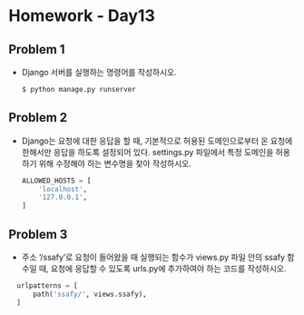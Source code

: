 # Homework - Day13

## Problem 1

- Django 서버를 실행하는 명령어를 작성하시오.

  ```bash
  $ python manage.py runserver
  ```



## Problem 2

- Django는 요청에 대한 응답을 할 때, 기본적으로 허용된 도메인으로부터 온 요청에
  한해서만 응답을 하도록 설정되어 있다. settings.py 파일에서 특정 도메인을 허용하기
  위해 수정해야 하는 변수명을 찾아 작성하시오.
  
  ```python
  ALLOWED_HOSTS = [
      'localhost',
      '127.0.0.1',
  ]
  ```
  
  
  
    

## Problem 3

- 주소 ‘/ssafy’로 요청이 들어왔을 때 실행되는 함수가 views.py 파일 안의 ssafy 함수일
  때, 요청에 응답할 수 있도록 urls.py에 추가하여야 하는 코드를 작성하시오.
  
```python
  urlpatterns = [
      path('ssafy/', views.ssafy),
  ]
  ```
  
  

